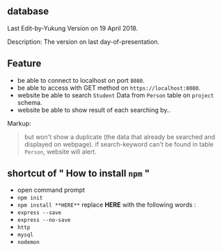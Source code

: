 ## database

Last Edit-by-Yukung Version on 19 April 2018.

Description: The version on last day-of-presentation.
 
## Feature
 - be able to connect to localhost on port `8080`.
 - be able to access with GET method on `https://localhost:8080`.
 - website be able to search `Student` Data from `Person` table on `project` schema.
 - website be able to show result of each searching by..
 
Markup:
 > but won't show a duplicate (the data that already be searched and displayed on webpage).
 > if search-keyword can't be found in table `Person`, website will alert.
  
## shortcut of " How to install `npm` "

 - open command prompt
 - `npm init`
 - `npm install **HERE**`
 replace **HERE** with the following words :
 - `express --save`
 - `express --no-save`
 - `http`
 - `mysql`
 - `nodemon`  
